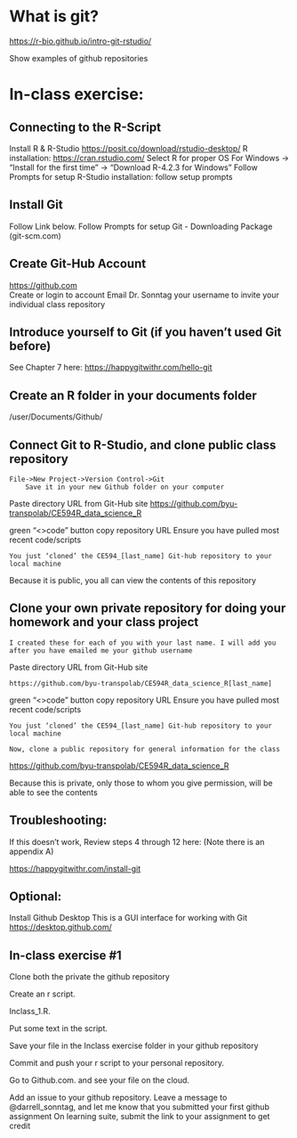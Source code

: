 
# What is git?

https://r-bio.github.io/intro-git-rstudio/

Show examples of github repositories


# In-class exercise:

## Connecting to the R-Script

Install R & R-Studio
	https://posit.co/download/rstudio-desktop/ 
		R installation: https://cran.rstudio.com/ 
			Select R for proper OS
				For Windows -> “Install for the first time” -> “Download R-4.2.3 for
Windows”
			Follow Prompts for setup
		R-Studio installation: follow setup prompts

## Install Git
Follow Link below. Follow Prompts for setup
Git - Downloading Package (git-scm.com)

## Create Git-Hub Account
https://github.com  
	Create or login to account
	Email Dr. Sonntag your username to invite your individual class repository

## Introduce yourself to Git (if you haven’t used Git before)
See Chapter 7 here: https://happygitwithr.com/hello-git

## Create an R folder in your documents folder

/user/Documents/Github/

## Connect Git to R-Studio, and clone public class  repository
	File->New Project->Version Control->Git
		Save it in your new Github folder on your computer

Paste directory URL from Git-Hub site
		https://github.com/byu-transpolab/CE594R_data_science_R

green “<>code” button
copy repository URL
		Ensure you have pulled most recent code/scripts

	You just ‘cloned’ the CE594_[last_name] Git-hub repository to your local machine

Because it is public, you all can view the contents of this repository

## Clone your own private repository for doing your homework and your class project

 	I created these for each of you with your last name. I will add you after you have emailed me your github username

Paste directory URL from Git-Hub site

	https://github.com/byu-transpolab/CE594R_data_science_R[last_name]

green “<>code” button
copy repository URL
		Ensure you have pulled most recent code/scripts

	You just ‘cloned’ the CE594_[last_name] Git-hub repository to your local machine

	Now, clone a public repository for general information for the class
https://github.com/byu-transpolab/CE594R_data_science_R

Because this is private, only those to whom you give permission, will be able to see the contents

## Troubleshooting:

If this doesn’t work, Review steps 4 through 12 here: (Note there is an appendix A) 

https://happygitwithr.com/install-git


## Optional:
Install Github Desktop
	This is a GUI interface for working with Git
https://desktop.github.com/

## In-class exercise #1

Clone both the private the github repository 

Create an r script.

Inclass_1.R. 

Put some text in the script. 

Save your file in the Inclass exercise folder in your github repository

Commit and push your r script to your personal repository. 

Go to Github.com. and see your file on the cloud. 

Add an issue to your github repository. 
Leave a message to @darrell_sonntag, and let me know that you submitted your first github assignment
On learning suite, submit the link to your assignment to get credit



